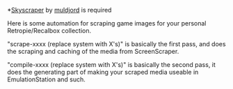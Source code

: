 *[Skyscraper](https://github.com/muldjord/skyscraper) by [muldjord](https://github.com/muldjord) is required

Here is some automation for scraping game images for your personal Retropie/Recalbox collection.

"scrape-xxxx (replace system with X's)" is basically the first pass, and does the scraping and caching of the media from ScreenScraper.

"compile-xxxx (replace system with X's)" is basically the second pass, it does the generating part of making your scraped media useable in EmulationStation and such.
